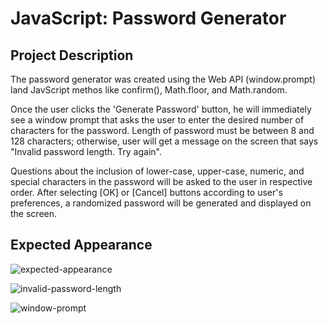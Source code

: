 # JavaScript: Password Generator

## Project Description

The password generator was created using the Web API (window.prompt) land JavScript methos like confirm(), Math.floor, and Math.random.

Once the user clicks the 'Generate Password' button, he will immediately see a window prompt that asks the user to enter the desired number of characters for the password. Length of password must be between 8 and 128 characters; otherwise, user will get a message on the screen that says "Invalid password length. Try again".

Questions about the inclusion of lower-case, upper-case, numeric, and special characters in the password will be asked to the user in respective order. After selecting [OK] or [Cancel] buttons according to user's preferences, a randomized password will be generated and displayed on the screen.

## Expected Appearance

![expected-appearance](https://user-images.githubusercontent.com/106201440/176556669-41c498fc-33ce-443a-9043-8c325dee9d74.png)

![invalid-password-length](https://user-images.githubusercontent.com/106201440/176556677-dc24e0c1-764c-4788-8b74-def1340c6ff0.png)

![window-prompt](https://user-images.githubusercontent.com/106201440/176556687-1280b9b5-ddbc-4bdc-a2ca-bebc9a9cb45f.png)
